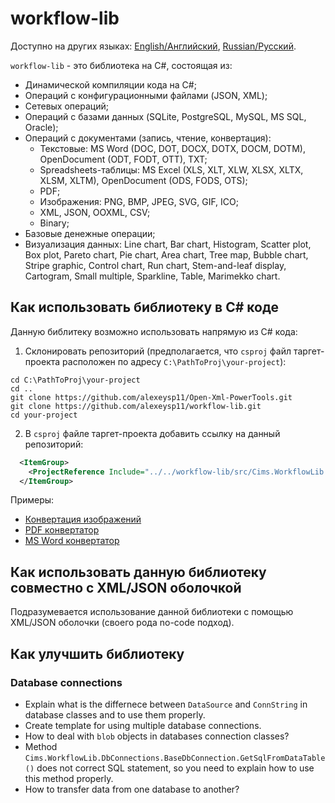 # workflow-lib 

Доступно на других языках: [English/Английский](README.md), [Russian/Русский](README.ru.md). 

`workflow-lib` - это библиотека на C#, состоящая из:
- Динамической компиляции кода на C#; 
- Операций с конфигурационными файлами (JSON, XML); 
- Сетевых операций; 
- Операций с базами данных (SQLite, PostgreSQL, MySQL, MS SQL, Oracle); 
- Операций с документами (запись, чтение, конвертация): 
    - Текстовые: MS Word (DOC, DOT, DOCX, DOTX, DOCM, DOTM), OpenDocument (ODT, FODT, OTT), TXT; 
    - Spreadsheets-таблицы: MS Excel (XLS, XLT, XLW, XLSX, XLTX, XLSM, XLTM), OpenDocument (ODS, FODS, OTS); 
    - PDF; 
    - Изображения: PNG, BMP, JPEG, SVG, GIF, ICO; 
    - XML, JSON, OOXML, CSV; 
    - Binary;
- Базовые денежные операции; 
- Визуализация данных: Line chart, Bar chart, Histogram, Scatter plot, Box plot, Pareto chart, Pie chart, Area chart, Tree map, Bubble chart, Stripe graphic, Control chart, Run chart, Stem-and-leaf display, Cartogram, Small multiple, Sparkline, Table, Marimekko chart. 

## Как использовать библиотеку в C# коде 

Данную библитеку возможно использовать напрямую из C# кода: 

1. Склонировать репозиторий (предполагается, что `csproj` файл таргет-проекта расположен по адресу `C:\PathToProj\your-project`): 
```
cd C:\PathToProj\your-project
cd ..
git clone https://github.com/alexeysp11/Open-Xml-PowerTools.git 
git clone https://github.com/alexeysp11/workflow-lib.git
cd your-project
```

2. В `csproj` файле таргет-проекта добавить ссылку на данный репозиторий: 
```XML
  <ItemGroup>
    <ProjectReference Include="../../workflow-lib/src/Cims.WorkflowLib.csproj" />
  </ItemGroup>
```

Примеры: 

- [Конвертация изображений](docs/ImageConverter.md)
- [PDF конвертатор](docs/PdfConverter.md)
- [MS Word конвертатор](docs/MSWordConverter.md)

## Как использовать данную библиотеку совместно с XML/JSON оболочкой  

Подразумевается использование данной библиотеки с помощью XML/JSON оболочки (своего рода no-code подход).

## Как улучшить библиотеку 

### Database connections 

- Explain what is the differnece between `DataSource` and `ConnString` in database classes and to use them properly. 
- Create template for using multiple database connections. 
- How to deal with `blob` objects in databases connection classes?
- Method `Cims.WorkflowLib.DbConnections.BaseDbConnection.GetSqlFromDataTable()` does not correct SQL statement, so you need to explain how to use this method properly. 
- How to transfer data from one database to another? 
